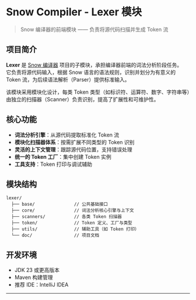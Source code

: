 # Snow Compiler - Lexer 模块

> Snow 编译器的前端模块 —— 负责将源代码扫描并生成 Token 流

## 项目简介

**Lexer** 是 [Snow 编译器]() 项目的子模块，承担编译器前端的词法分析阶段任务。  
它负责将源代码输入，根据 Snow 语言的语法规则，识别并划分为有意义的 Token 流，为后续语法解析（Parser）提供标准输入。

该模块采用模块化设计，每类 Token 类型（如标识符、运算符、数字、字符串等）由独立的扫描器（Scanner）负责识别，提高了扩展性和可维护性。

## 核心功能

- **词法分析引擎**：从源代码提取标准化 Token 流
- **模块化扫描器体系**：按需扩展不同类型的 Token 识别
- **灵活的上下文管理**：跟踪源代码位置，支持错误处理
- **统一的 Token 工厂**：集中创建 Token 实例
- **工具支持**：Token 打印与调试辅助

## 模块结构

```
lexer/
  ├── base/               // 公共基础接口
  ├── core/               // 词法分析核心引擎与上下文
  ├── scanners/           // 各类 Token 扫描器
  ├── token/              // Token 定义、工厂与类型
  ├── utils/              // 辅助工具（如 Token 打印）
  └── doc/                // 项目文档
```

## 开发环境

* JDK 23 或更高版本
* Maven 构建管理
* 推荐 IDE：IntelliJ IDEA

---

